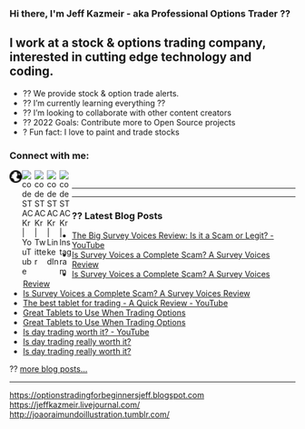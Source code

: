

<!--
**jeffkazmeir/jeffkazmeir** is a ✨ _special_ ✨ repository because its `README.md` (this file) appears on your GitHub profile.

Here are some ideas to get you started:

- 🔭 I’m currently working on ...
- 🌱 I’m currently learning ...
- 👯 I’m looking to collaborate on ...
- 🤔 I’m looking for help with ...
- 💬 Ask me about ...
- 📫 How to reach me: ...
- 😄 Pronouns: ...
- ⚡ Fun fact: ...
-->
### Hi there, I'm Jeff Kazmeir - aka Professional Options Trader ??
## I work at a stock & options trading company, interested in cutting edge technology and coding.

- ?? We provide stock & option trade alerts.
- ?? I’m currently learning everything ??
- ?? I’m looking to collaborate with other content creators
- ?? 2022 Goals: Contribute more to Open Source projects
- ? Fun fact: I love to paint and trade stocks


### Connect with me:

[<img align="left" alt="codeSTACKr.com" width="22px" src="https://raw.githubusercontent.com/iconic/open-iconic/master/svg/globe.svg" />][website]
[<img align="left" alt="codeSTACKr | YouTube" width="22px" src="https://cdn.jsdelivr.net/npm/simple-icons@v3/icons/youtube.svg" />][youtube]
[<img align="left" alt="codeSTACKr | Twitter" width="22px" src="https://cdn.jsdelivr.net/npm/simple-icons@v3/icons/twitter.svg" />][twitter]
[<img align="left" alt="codeSTACKr | LinkedIn" width="22px" src="https://cdn.jsdelivr.net/npm/simple-icons@v3/icons/linkedin.svg" />][linkedin]
[<img align="left" alt="codeSTACKr | Instagram" width="22px" src="https://cdn.jsdelivr.net/npm/simple-icons@v3/icons/instagram.svg" />][instagram]

<br />

---

---

### ?? Latest Blog Posts

<!-- BLOG-POST-LIST:START -->
- [The Big Survey Voices Review: Is it a Scam or Legit? - YouTube](https://www.youtube.com/watch?v=nglk279yySk&feature=youtu.be)
- [Is Survey Voices a Complete Scam? A Survey Voices Review](https://optionstradingforbeginnersjeff.blogspot.com/2021/11/is-survey-voices-complete-scam-survey.html)
- [Is Survey Voices a Complete Scam? A Survey Voices Review](https://howtotradeoptionsforbeginners.wordpress.com/2021/11/29/is-survey-voices-a-complete-scam-a-survey-voices-review/)
- [Is Survey Voices a Complete Scam? A Survey Voices Review](https://optionstradingforbeginnersjeff.blogspot.com/2021/11/is-survey-voices-complete-scam-survey.html)
- [The best tablet for trading - A Quick Review - YouTube](https://www.youtube.com/watch?v=RFizzY5mTQQ&feature=youtu.be)
- [Great Tablets to Use When Trading Options](https://optionstradingforbeginnersjeff.blogspot.com/2021/11/great-tablets-to-use-when-trading.html)
- [Great Tablets to Use When Trading Options](https://optionstradingforbeginnersjeff.blogspot.com/2021/11/great-tablets-to-use-when-trading.html)
- [Is day trading worth it? - YouTube](https://www.youtube.com/watch?v=Wy9SwyNx2wc&feature=youtu.be)
- [Is day trading really worth it?](https://howtotradeoptionsforbeginners.wordpress.com/2021/11/04/is-day-trading-really-worth-it/)
- [Is day trading really worth it?](https://optionstradingforbeginnersjeff.blogspot.com/2021/11/is-day-trading-really-worth-it.html)
<!-- BLOG-POST-LIST:END -->

?? [more blog posts...](https://theministerofcapitalism.com/blog/)

---


[website]: https://kingtradingsystems.com/blog/
[twitter]: https://twitter.com/optionstradejef
[youtube]: https://www.youtube.com/channel/UCEo82TuA0YdbXyO2oPecIHQ
[instagram]: https://tradingoptionsforbeginners.medium.com
[linkedin]: https://ca.linkedin.com/in/theministerofcapitalism
 https://optionstradingforbeginnersjeff.blogspot.com
 https://jeffkazmeir.livejournal.com/
 http://joaoraimundoillustration.tumblr.com/




